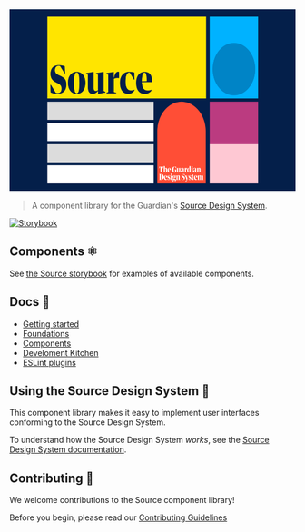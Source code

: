 <img src="assets/logo.png" height="320" width="620" >

> A component library for the Guardian's [Source Design System](https://theguardian.design).

[![Storybook](https://cdn.jsdelivr.net/gh/storybookjs/brand@main/badge/badge-storybook.svg)](https://guardian.github.io/source)

## Components ⚛️

See [the Source storybook](https://guardian.github.io/source) for examples of available components.

## Docs 📖

-   [Getting started](https://guardian.github.io/source/?path=/story/getting-started--page)
-   [Foundations](https://guardian.github.io/source/?path=/story/foundations--page)
-   [Components](https://guardian.github.io/source/?path=/story/components--page)
-   [Develoment Kitchen](https://guardian.github.io/source/?path=/story/development-kitchen--page)
-   [ESLint plugins](https://guardian.github.io/source/?path=/story/eslint-plugins--page)

## Using the Source Design System 🎨

This component library makes it easy to implement user interfaces conforming to the Source Design System.

To understand how the Source Design System _works_, see the [Source Design System documentation](https://theguardian.design).

## Contributing 💝

We welcome contributions to the Source component library!

Before you begin, please read our
[Contributing Guidelines](https://guardian.github.io/source/?path=/story/contributing-overview--page)

